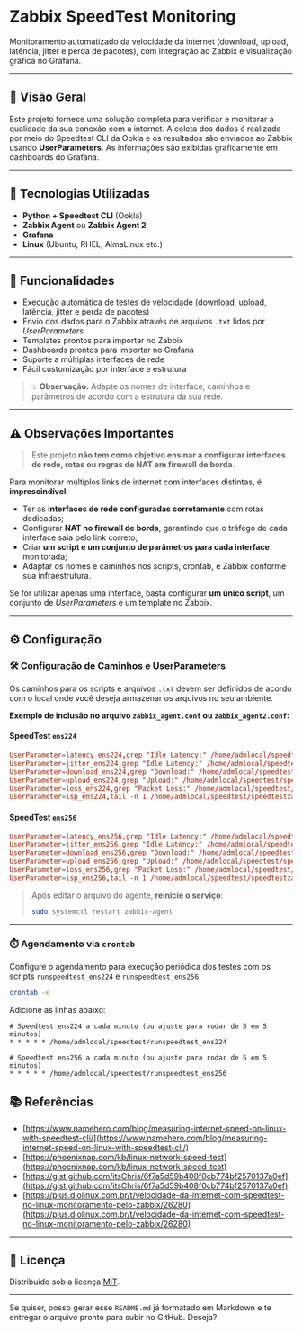 # Zabbix SpeedTest Monitoring

Monitoramento automatizado da velocidade da internet (download, upload, latência, jitter e perda de pacotes), com integração ao Zabbix e visualização gráfica no Grafana.

---

## 🚀 Visão Geral

Este projeto fornece uma solução completa para verificar e monitorar a qualidade da sua conexão com a internet. A coleta dos dados é realizada por meio do Speedtest CLI da Ookla e os resultados são enviados ao Zabbix usando **UserParameters**. As informações são exibidas graficamente em dashboards do Grafana.

---

## 🔧 Tecnologias Utilizadas

* **Python + Speedtest CLI** (Ookla)
* **Zabbix Agent** ou **Zabbix Agent 2**
* **Grafana**
* **Linux** (Ubuntu, RHEL, AlmaLinux etc.)

---

## 📑 Funcionalidades

* Execução automática de testes de velocidade (download, upload, latência, jitter e perda de pacotes)
* Envio dos dados para o Zabbix através de arquivos `.txt` lidos por *UserParameters*
* Templates prontos para importar no Zabbix
* Dashboards prontos para importar no Grafana
* Suporte a múltiplas interfaces de rede
* Fácil customização por interface e estrutura

> 💡 **Observação:** Adapte os nomes de interface, caminhos e parâmetros de acordo com a estrutura da sua rede.

---

## ⚠️ Observações Importantes

> Este projeto **não tem como objetivo ensinar a configurar interfaces de rede, rotas ou regras de NAT em firewall de borda**.

Para monitorar múltiplos links de internet com interfaces distintas, é **imprescindível**:

* Ter as **interfaces de rede configuradas corretamente** com rotas dedicadas;
* Configurar **NAT no firewall de borda**, garantindo que o tráfego de cada interface saia pelo link correto;
* Criar **um script e um conjunto de parâmetros para cada interface** monitorada;
* Adaptar os nomes e caminhos nos scripts, crontab, e Zabbix conforme sua infraestrutura.

Se for utilizar apenas uma interface, basta configurar **um único script**, um conjunto de *UserParameters* e um template no Zabbix.

---

## ⚙️ Configuração

### 🛠️ Configuração de Caminhos e UserParameters

Os caminhos para os scripts e arquivos `.txt` devem ser definidos de acordo com o local onde você deseja armazenar os arquivos no seu ambiente.

**Exemplo de inclusão no arquivo `zabbix_agent.conf` ou `zabbix_agent2.conf`:**

#### SpeedTest `ens224`

```conf
UserParameter=latency_ens224,grep "Idle Latency:" /home/admlocal/speedtest/speedtestzabbix_ens224.txt | awk '{print $3}'
UserParameter=jitter_ens224,grep "Idle Latency:" /home/admlocal/speedtest/speedtestzabbix_ens224.txt | sed 's/.*jitter: \([0-9.]*\)ms.*/\1/'
UserParameter=download_ens224,grep "Download:" /home/admlocal/speedtest/speedtestzabbix_ens224.txt | awk '{print $3}'
UserParameter=upload_ens224,grep "Upload:" /home/admlocal/speedtest/speedtestzabbix_ens224.txt | awk '{print $3}'
UserParameter=loss_ens224,grep "Packet Loss:" /home/admlocal/speedtest/speedtestzabbix_ens224.txt | awk '{if ($3=="Not") print 0; else print $3}' | sed 's/%//'
UserParameter=isp_ens224,tail -n 1 /home/admlocal/speedtest/speedtestzabbix_ens224.txt
```

#### SpeedTest `ens256`

```conf
UserParameter=latency_ens256,grep "Idle Latency:" /home/admlocal/speedtest/speedtestzabbix_ens256.txt | awk '{print $3}'
UserParameter=jitter_ens256,grep "Idle Latency:" /home/admlocal/speedtest/speedtestzabbix_ens256.txt | sed 's/.*jitter: \([0-9.]*\)ms.*/\1/'
UserParameter=download_ens256,grep "Download:" /home/admlocal/speedtest/speedtestzabbix_ens256.txt | awk '{print $3}'
UserParameter=upload_ens256,grep "Upload:" /home/admlocal/speedtest/speedtestzabbix_ens256.txt | awk '{print $3}'
UserParameter=loss_ens256,grep "Packet Loss:" /home/admlocal/speedtest/speedtestzabbix_ens256.txt | awk '{if ($3=="Not") print 0; else print $3}' | sed 's/%//'
UserParameter=isp_ens256,tail -n 1 /home/admlocal/speedtest/speedtestzabbix_ens256.txt
```

> Após editar o arquivo do agente, **reinicie o serviço**:
>
> ```bash
> sudo systemctl restart zabbix-agent
> ```

---

### ⏱️ Agendamento via `crontab`

Configure o agendamento para execução periódica dos testes com os scripts `runspeedtest_ens224` e `runspeedtest_ens256`.

```bash
crontab -e
```

Adicione as linhas abaixo:

```cron
# Speedtest ens224 a cada minuto (ou ajuste para rodar de 5 em 5 minutos)
* * * * * /home/admlocal/speedtest/runspeedtest_ens224

# Speedtest ens256 a cada minuto (ou ajuste para rodar de 5 em 5 minutos)
* * * * * /home/admlocal/speedtest/runspeedtest_ens256
```

## 📚 Referências

* [https://www.namehero.com/blog/measuring-internet-speed-on-linux-with-speedtest-cli/](https://www.namehero.com/blog/measuring-internet-speed-on-linux-with-speedtest-cli/)
* [https://phoenixnap.com/kb/linux-network-speed-test](https://phoenixnap.com/kb/linux-network-speed-test)
* [https://gist.github.com/itsChris/6f7a5d59b408f0cb774bf2570137a0ef](https://gist.github.com/itsChris/6f7a5d59b408f0cb774bf2570137a0ef)
* [https://plus.diolinux.com.br/t/velocidade-da-internet-com-speedtest-no-linux-monitoramento-pelo-zabbix/26280](https://plus.diolinux.com.br/t/velocidade-da-internet-com-speedtest-no-linux-monitoramento-pelo-zabbix/26280)

---

## 📜 Licença

Distribuído sob a licença [MIT](LICENSE).

---

Se quiser, posso gerar esse `README.md` já formatado em Markdown e te entregar o arquivo pronto para subir no GitHub. Deseja?
